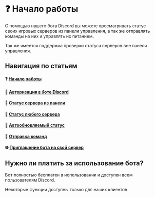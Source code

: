 # ❓ Начало работы

С помощью нашего бота Discord вы можете просматривать статус своих игровых серверов из панели управления, а так же отправлять команды на них и управлять их питанием.

Так же имеется поддержка проверки статуса серверов вне панели управления.

## Навигация по статьям

#### ❓ [Начало работы](/bot/)

#### 🤖 [Авторизация в боте Discord](/bot/auth)

#### 🔁 [Статус сервера из панели](/bot/panel-status)

#### 🔁 [Статус любого сервера](/bot/any-status)

#### 🔁 [Автообновляемый статус](/bot/auto-update-status)

#### 📩 [Отправка команд](/bot/send-command)

#### 🌐 [Приглашение бота на свой сервер](/bot/invite)

## Нужно ли платить за использование бота?

Бот полностью бесплатен в использовании и доступен всем пользователям Discord.

Некоторые функции доступны только для наших клиентов.
